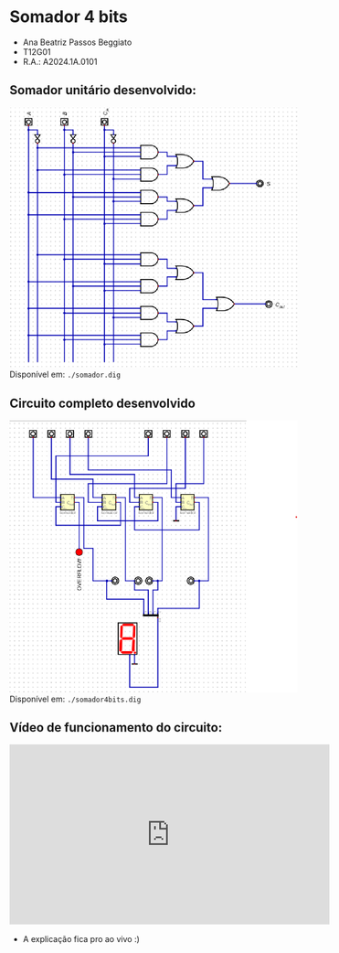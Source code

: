 # Somador 4 bits

- Ana Beatriz Passos Beggiato
- T12G01 
- R.A.: A2024.1A.0101

## Somador unitário desenvolvido:

<img src="./somador.png">
Disponível em: <code>./somador.dig</code>

## Circuito completo desenvolvido

<img src="./somador4bits.png">
Disponível em: <code>./somador4bits.dig</code>

## Vídeo de funcionamento do circuito:

<iframe width="560" height="315" src="https://www.youtube.com/embed/sD8mZl1BMcI?si=7QCtFBtfmUFpwyl7" title="YouTube video player" frameborder="0" allow="accelerometer; autoplay; clipboard-write; encrypted-media; gyroscope; picture-in-picture; web-share" referrerpolicy="strict-origin-when-cross-origin" allowfullscreen></iframe>

- A explicação fica pro ao vivo :)